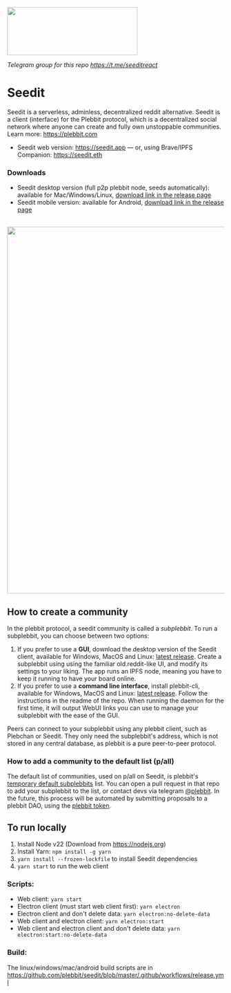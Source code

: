 <img src="https://github.com/plebeius-eth/assets/blob/main/seedit-logo.png" width="302" height="111">

_Telegram group for this repo https://t.me/seeditreact_

# Seedit

Seedit is a serverless, adminless, decentralized reddit alternative. Seedit is a client (interface) for the Plebbit protocol, which is a decentralized social network where anyone can create and fully own unstoppable communities. Learn more: https://plebbit.com

- Seedit web version: https://seedit.app — or, using Brave/IPFS Companion: https://seedit.eth

### Downloads
- Seedit desktop version (full p2p plebbit node, seeds automatically): available for Mac/Windows/Linux, [download link in the release page](https://github.com/plebbit/seedit/releases/latest)
- Seedit mobile version: available for Android, [download link in the release page](https://github.com/plebbit/seedit/releases/latest)

<br />

<img src="https://github.com/plebeius-eth/assets/blob/main/seedit-screenshot.jpg" width="849">

## How to create a community
In the plebbit protocol, a seedit community is called a _subplebbit_. To run a subplebbit, you can choose between two options:

1. If you prefer to use a **GUI**, download the desktop version of the Seedit client, available for Windows, MacOS and Linux: [latest release](https://github.com/plebbit/seedit/releases/latest). Create a subplebbit using using the familiar old.reddit-like UI, and modify its settings to your liking. The app runs an IPFS node, meaning you have to keep it running to have your board online.
2. If you prefer to use a **command line interface**, install plebbit-cli, available for Windows, MacOS and Linux: [latest release](https://github.com/plebbit/plebbit-cli/releases/latest). Follow the instructions in the readme of the repo. When running the daemon for the first time, it will output WebUI links you can use to manage your subplebbit with the ease of the GUI.

Peers can connect to your subplebbit using any plebbit client, such as Plebchan or Seedit. They only need the subplebbit's address, which is not stored in any central database, as plebbit is a pure peer-to-peer protocol.

### How to add a community to the default list (p/all)
The default list of communities, used on p/all on Seedit, is plebbit's [temporary default subplebbits](https://github.com/plebbit/lists) list. You can open a pull request in that repo to add your subplebbit to the list, or contact devs via telegram [@plebbit](https://t.me/plebbit). In the future, this process will be automated by submitting proposals to a plebbit DAO, using the [plebbit token](https://etherscan.io/token/0xea81dab2e0ecbc6b5c4172de4c22b6ef6e55bd8f).

## To run locally

1. Install Node v22 (Download from https://nodejs.org)
2. Install Yarn: `npm install -g yarn`
3. `yarn install --frozen-lockfile` to install Seedit dependencies
4. `yarn start` to run the web client

### Scripts:

- Web client: `yarn start`
- Electron client (must start web client first): `yarn electron`
- Electron client and don't delete data: `yarn electron:no-delete-data`
- Web client and electron client: `yarn electron:start`
- Web client and electron client and don't delete data: `yarn electron:start:no-delete-data`

### Build:

The linux/windows/mac/android build scripts are in https://github.com/plebbit/seedit/blob/master/.github/workflows/release.yml
